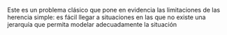 Este es un problema clásico que pone en evidencia las limitaciones de las herencia simple: es fácil llegar a situaciones en las que no existe una jerarquía que permita modelar adecuadamente la situación